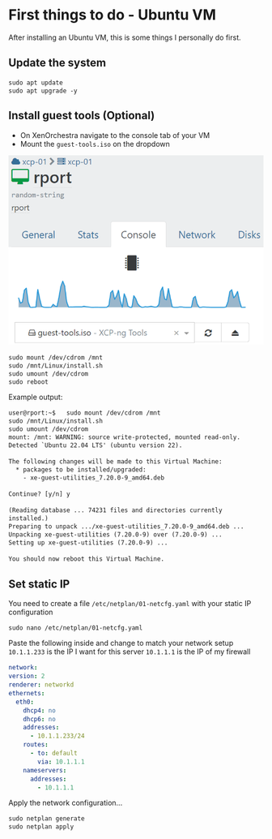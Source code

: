 # First things to do - Ubuntu VM

After installing an Ubuntu VM, this is some things I personally do first.

## Update the system

```shell
sudo apt update
sudo apt upgrade -y
```

## Install guest tools (Optional)

- On XenOrchestra navigate to the console tab of your VM
- Mount the `guest-tools.iso` on the dropdown

![xoa-guest-tools](img/xoa-guest-tools.png)

```shell
sudo mount /dev/cdrom /mnt
sudo /mnt/Linux/install.sh
sudo umount /dev/cdrom
sudo reboot
```

Example output:

```shell
user@rport:~$   sudo mount /dev/cdrom /mnt
sudo /mnt/Linux/install.sh
sudo umount /dev/cdrom
mount: /mnt: WARNING: source write-protected, mounted read-only.
Detected `Ubuntu 22.04 LTS' (ubuntu version 22).

The following changes will be made to this Virtual Machine:
  * packages to be installed/upgraded:
    - xe-guest-utilities_7.20.0-9_amd64.deb

Continue? [y/n] y

(Reading database ... 74231 files and directories currently installed.)
Preparing to unpack .../xe-guest-utilities_7.20.0-9_amd64.deb ...
Unpacking xe-guest-utilities (7.20.0-9) over (7.20.0-9) ...
Setting up xe-guest-utilities (7.20.0-9) ...

You should now reboot this Virtual Machine.
```

## Set static IP

You need to create a file `/etc/netplan/01-netcfg.yaml` with your static IP configuration

```shell
sudo nano /etc/netplan/01-netcfg.yaml
```

Paste the following inside and change to match your network setup
`10.1.1.233` is the IP I want for this server
`10.1.1.1` is the IP of my firewall

```yaml
network:
version: 2
renderer: networkd
ethernets:
  eth0:
    dhcp4: no
    dhcp6: no
    addresses:
      - 10.1.1.233/24
    routes:
      - to: default
        via: 10.1.1.1
    nameservers:
      addresses:
        - 10.1.1.1
```

Apply the network configuration...

```shell
sudo netplan generate
sudo netplan apply
```
